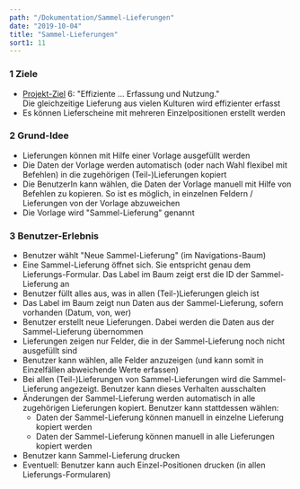 ```yaml
---
path: "/Dokumentation/Sammel-Lieferungen"
date: "2019-10-04"
title: "Sammel-Lieferungen"
sort1: 11
---
```


### 1	Ziele
- [Projekt-Ziel](/Dokumentation/Ziele) 6: "Effiziente ... Erfassung und Nutzung."<br/>
  Die gleichzeitige Lieferung aus vielen Kulturen wird effizienter erfasst
- Es können Lieferscheine mit mehreren Einzelpositionen erstellt werden

### 2 Grund-Idee
- Lieferungen können mit Hilfe einer Vorlage ausgefüllt werden
- Die Daten der Vorlage werden automatisch (oder nach Wahl flexibel mit Befehlen) in die zugehörigen (Teil-)Lieferungen kopiert
- Die BenutzerIn kann wählen, die Daten der Vorlage manuell mit Hilfe von Befehlen zu kopieren. So ist es möglich, in einzelnen Feldern / Lieferungen von der Vorlage abzuweichen
- Die Vorlage wird "Sammel-Lieferung" genannt

### 3	Benutzer-Erlebnis
- Benutzer wählt "Neue Sammel-Lieferung" (im Navigations-Baum)
- Eine Sammel-Lieferung öffnet sich. Sie entspricht genau dem Lieferungs-Formular. Das Label im Baum zeigt erst die ID der Sammel-Lieferung an
- Benutzer füllt alles aus, was in allen (Teil-)Lieferungen gleich ist
- Das Label im Baum zeigt nun Daten aus der Sammel-Lieferung, sofern vorhanden (Datum, von, wer)
- Benutzer erstellt neue Lieferungen. Dabei werden die Daten aus der Sammel-Lieferung übernommen
- Lieferungen zeigen nur Felder, die in der Sammel-Lieferung noch nicht ausgefüllt sind
- Benutzer kann wählen, alle Felder anzuzeigen (und kann somit in Einzelfällen abweichende Werte erfassen)
- Bei allen (Teil-)Lieferungen von Sammel-Lieferungen wird die Sammel-Lieferung angezeigt. Benutzer kann dieses Verhalten ausschalten
- Änderungen der Sammel-Lieferung werden automatisch in alle zugehörigen Lieferungen kopiert. Benutzer kann stattdessen wählen: 
  - Daten der Sammel-Lieferung können manuell in einzelne Lieferung kopiert werden
  - Daten der Sammel-Lieferung können manuell in alle Lieferungen kopiert werden
- Benutzer kann Sammel-Lieferung drucken
- Eventuell: Benutzer kann auch Einzel-Positionen drucken (in allen Lieferungs-Formularen)
